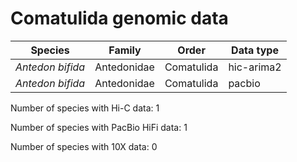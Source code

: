 # Comatulida genomic data

| Species | Family | Order | Data type |
| -- | --- | --- | --- |
| *Antedon bifida* | Antedonidae | Comatulida | hic-arima2 |
| *Antedon bifida* | Antedonidae | Comatulida | pacbio |

Number of species with Hi-C data: 1

Number of species with PacBio HiFi data: 1

Number of species with 10X data: 0
